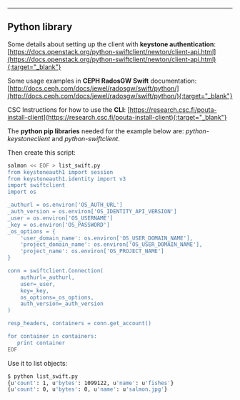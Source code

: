 ------------------

## Python library

Some details about setting up the client with **keystone authentication**: [https://docs.openstack.org/python-swiftclient/newton/client-api.html](https://docs.openstack.org/python-swiftclient/newton/client-api.html){:target="_blank"} 
 
Some usage examples in **CEPH RadosGW Swift** documentation: [http://docs.ceph.com/docs/jewel/radosgw/swift/python/](http://docs.ceph.com/docs/jewel/radosgw/swift/python/){:target="_blank"}
 
CSC Instructions for how to use the **CLI**: [https://research.csc.fi/pouta-install-client](https://research.csc.fi/pouta-install-client){:target="_blank"}
 
The **python pip libraries** needed for the example below are: _python-keystoneclient_ and _python-swiftclient_.
 
Then create this script:
```bash
salmon << EOF > list_swift.py
from keystoneauth1 import session
from keystoneauth1.identity import v3
import swiftclient
import os

_authurl = os.environ['OS_AUTH_URL']
_auth_version = os.environ['OS_IDENTITY_API_VERSION']
_user = os.environ['OS_USERNAME']
_key = os.environ['OS_PASSWORD']
_os_options = {
    'user_domain_name': os.environ['OS_USER_DOMAIN_NAME'],
    'project_domain_name': os.environ['OS_USER_DOMAIN_NAME'],
    'project_name': os.environ['OS_PROJECT_NAME']
}

conn = swiftclient.Connection(
    authurl=_authurl,
    user=_user,
    key=_key,
    os_options=_os_options,
    auth_version=_auth_version
)

resp_headers, containers = conn.get_account()

for container in containers:
   print container
EOF
```
Use it to list objects:
```bash
$ python list_swift.py
{u'count': 1, u'bytes': 1099122, u'name': u'fishes'}
{u'count': 0, u'bytes': 0, u'name': u'salmon.jpg'}
```
